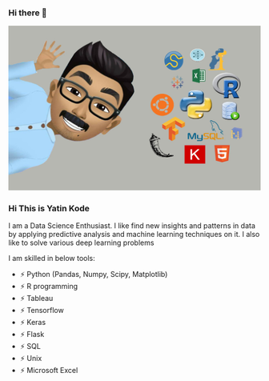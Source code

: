 ### Hi there 👋


![data](https://github.com/yatinkode/yatinkode/blob/master/Banner.jpg)

### Hi This is Yatin Kode
I am a Data Science Enthusiast. I like find new insights and patterns in data by applying predictive analysis and machine learning techniques on it. I also like to solve various deep learning problems

I am skilled in below tools:
- ⚡ Python (Pandas, Numpy, Scipy, Matplotlib)
- ⚡ R programming
- ⚡ Tableau
- ⚡ Tensorflow
- ⚡ Keras
- ⚡ Flask
- ⚡ SQL
- ⚡ Unix
- ⚡ Microsoft Excel

<!--
**yatinkode/yatinkode** is a ✨ _special_ ✨ repository because its `README.md` (this file) appears on your GitHub profile.

Here are some ideas to get you started:
- 😄 Pronouns: ...
- ⚡ Fun fact: ...
-->
